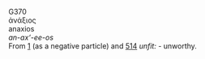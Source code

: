 <body>
  <p>G370<br>  ἀνάξιος  <br> anaxios  <br><i>an-ax‘-ee-os </i><br>From <a href="g0001.htm">1</a> (as a negative particle) and <a href="g0514.htm">514</a>  <i>unfit:</i> - unworthy.<br></p>
 </body>